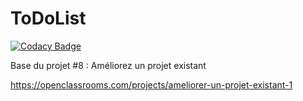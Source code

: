 ToDoList
========
[![Codacy Badge](https://app.codacy.com/project/badge/Grade/78334f2328c44c3fbabc785240222905)](https://www.codacy.com/gh/fra9106/todoList/dashboard?utm_source=github.com&amp;utm_medium=referral&amp;utm_content=fra9106/todoList&amp;utm_campaign=Badge_Grade)

Base du projet #8 : Améliorez un projet existant

https://openclassrooms.com/projects/ameliorer-un-projet-existant-1
